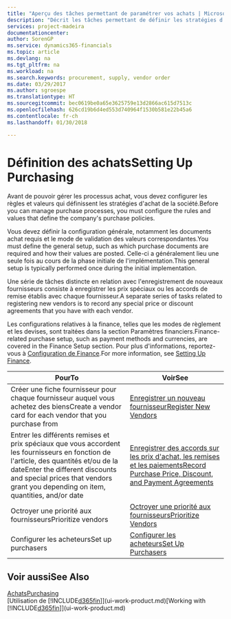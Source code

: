 ```yaml
---
title: "Aperçu des tâches permettant de paramétrer vos achats | Microsoft Docs"
description: "Décrit les tâches permettant de définir les stratégies d'approvisionnement de votre société et de déterminer vos processus d'achat."
services: project-madeira
documentationcenter: 
author: SorenGP
ms.service: dynamics365-financials
ms.topic: article
ms.devlang: na
ms.tgt_pltfrm: na
ms.workload: na
ms.search.keywords: procurement, supply, vendor order
ms.date: 03/29/2017
ms.author: sgroespe
ms.translationtype: HT
ms.sourcegitcommit: bec0619be0a65e3625759e13d2866ac615d7513c
ms.openlocfilehash: 626cd19b6d4ed553d740964f1530b581e22b45a6
ms.contentlocale: fr-ch
ms.lasthandoff: 01/30/2018

---
```

# <a name="setting-up-purchasing"></a><span data-ttu-id="37e94-103">Définition des achats</span><span class="sxs-lookup"><span data-stu-id="37e94-103">Setting Up Purchasing</span></span>
<span data-ttu-id="37e94-104">Avant de pouvoir gérer les processus achat, vous devez configurer les règles et valeurs qui définissent les stratégies d'achat de la société.</span><span class="sxs-lookup"><span data-stu-id="37e94-104">Before you can manage purchase processes, you must configure the rules and values that define the company's purchase policies.</span></span>

<span data-ttu-id="37e94-105">Vous devez définir la configuration générale, notamment les documents achat requis et le mode de validation des valeurs correspondantes.</span><span class="sxs-lookup"><span data-stu-id="37e94-105">You must define the general setup, such as which purchase documents are required and how their values are posted.</span></span> <span data-ttu-id="37e94-106">Celle-ci a généralement lieu une seule fois au cours de la phase initiale de l'implémentation.</span><span class="sxs-lookup"><span data-stu-id="37e94-106">This general setup is typically performed once during the initial implementation.</span></span>

<span data-ttu-id="37e94-107">Une série de tâches distincte en relation avec l'enregistrement de nouveaux fournisseurs consiste à enregistrer les prix spéciaux ou les accords de remise établis avec chaque fournisseur.</span><span class="sxs-lookup"><span data-stu-id="37e94-107">A separate series of tasks related to registering new vendors is to record any special price or discount agreements that you have with each vendor.</span></span>

<span data-ttu-id="37e94-108">Les configurations relatives à la finance, telles que les modes de règlement et les devises, sont traitées dans la section Paramètres financiers.</span><span class="sxs-lookup"><span data-stu-id="37e94-108">Finance-related purchase setup, such as payment methods and currencies, are covered in the Finance Setup section.</span></span> <span data-ttu-id="37e94-109">Pour plus d'informations, reportez-vous à [Configuration de Finance](finance-setup-finance.md).</span><span class="sxs-lookup"><span data-stu-id="37e94-109">For more information, see [Setting Up Finance](finance-setup-finance.md).</span></span>

| <span data-ttu-id="37e94-110">Pour</span><span class="sxs-lookup"><span data-stu-id="37e94-110">To</span></span> | <span data-ttu-id="37e94-111">Voir</span><span class="sxs-lookup"><span data-stu-id="37e94-111">See</span></span> |
| --- | --- |
| <span data-ttu-id="37e94-112">Créer une fiche fournisseur pour chaque fournisseur auquel vous achetez des biens</span><span class="sxs-lookup"><span data-stu-id="37e94-112">Create a vendor card for each vendor that you purchase from</span></span>|[<span data-ttu-id="37e94-113">Enregistrer un nouveau fournisseur</span><span class="sxs-lookup"><span data-stu-id="37e94-113">Register New Vendors</span></span>](purchasing-how-register-new-vendors.md) |
| <span data-ttu-id="37e94-114">Entrer les différents remises et prix spéciaux que vous accordent les fournisseurs en fonction de l'article, des quantités et/ou de la date</span><span class="sxs-lookup"><span data-stu-id="37e94-114">Enter the different discounts and special prices that vendors grant you depending on item, quantities, and/or date</span></span> |[<span data-ttu-id="37e94-115">Enregistrer des accords sur les prix d'achat, les remises et les paiements</span><span class="sxs-lookup"><span data-stu-id="37e94-115">Record Purchase Price, Discount, and Payment Agreements</span></span>](purchasing-how-record-purchase-price-discount-payment-agreements.md) |
| <span data-ttu-id="37e94-116">Octroyer une priorité aux fournisseurs</span><span class="sxs-lookup"><span data-stu-id="37e94-116">Prioritize vendors</span></span> |[<span data-ttu-id="37e94-117">Octroyer une priorité aux fournisseurs</span><span class="sxs-lookup"><span data-stu-id="37e94-117">Prioritize Vendors</span></span>](purchasing-how-prioritize-vendors.md) |
| <span data-ttu-id="37e94-118">Configurer les acheteurs</span><span class="sxs-lookup"><span data-stu-id="37e94-118">Set up purchasers</span></span> |[<span data-ttu-id="37e94-119">Configurer les acheteurs</span><span class="sxs-lookup"><span data-stu-id="37e94-119">Set Up Purchasers</span></span>](purchasing-how-setup-purchasers.md) |

## <a name="see-also"></a><span data-ttu-id="37e94-120">Voir aussi</span><span class="sxs-lookup"><span data-stu-id="37e94-120">See Also</span></span>
[<span data-ttu-id="37e94-121">Achats</span><span class="sxs-lookup"><span data-stu-id="37e94-121">Purchasing</span></span>](purchasing-manage-purchasing.md)  
<span data-ttu-id="37e94-122">[Utilisation de [!INCLUDE[d365fin](includes/d365fin_md.md)]](ui-work-product.md)</span><span class="sxs-lookup"><span data-stu-id="37e94-122">[Working with [!INCLUDE[d365fin](includes/d365fin_md.md)]](ui-work-product.md)</span></span>

